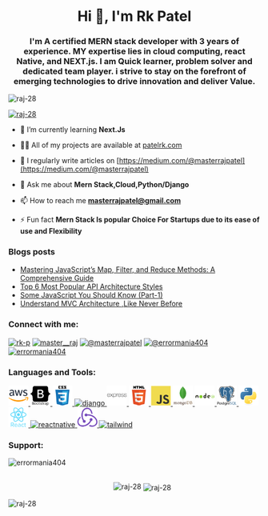 <h1 align="center">Hi 👋, I'm Rk Patel</h1>
<h3 align="center">I'm A certified MERN stack developer with 3 years of experience. MY expertise lies in cloud computing, react Native, and NEXT.js. I am Quick learner, problem solver and dedicated team player. i strive to stay on the forefront of emerging technologies to drive innovation and deliver Value.</h3>

<p align="left"> <img src="https://komarev.com/ghpvc/?username=raj-28&label=Profile%20views&color=0e75b6&style=flat" alt="raj-28" /> </p>

<p align="left"> <a href="https://github.com/ryo-ma/github-profile-trophy"><img src="https://github-profile-trophy.vercel.app/?username=raj-28" alt="raj-28" /></a> </p>

- 🌱 I’m currently learning **Next.Js**

- 👨‍💻 All of my projects are available at [patelrk.com](patelrk.com)

- 📝 I regularly write articles on [https://medium.com/@masterrajpatel](https://medium.com/@masterrajpatel)

- 💬 Ask me about **Mern Stack,Cloud,Python/Django**

- 📫 How to reach me **masterrajpatel@gmail.com**

- ⚡ Fun fact **Mern Stack Is popular Choice For Startups due to its ease of use and Flexibility**

### Blogs posts
<!-- BLOG-POST-LIST:START -->
- [Mastering JavaScript’s Map, Filter, and Reduce Methods: A Comprehensive Guide](https://medium.com/@masterrajpatel/mastering-javascripts-map-filter-and-reduce-methods-a-comprehensive-guide-6baffeae1063?source=rss-cf0d1005fdcb------2)
- [Top 6 Most Popular API Architecture Styles](https://medium.com/@masterrajpatel/top-6-most-popular-api-architecture-styles-99a061ee87e3?source=rss-cf0d1005fdcb------2)
- [Some JavaScript You Should Know &lpar;Part-1&rpar;](https://medium.com/@masterrajpatel/some-javascript-you-should-know-part-1-63164f3fe27?source=rss-cf0d1005fdcb------2)
- [Understand MVC Architecture ,Like Never Before](https://medium.com/@masterrajpatel/understand-mvc-architecture-like-never-before-decde2450932?source=rss-cf0d1005fdcb------2)
<!-- BLOG-POST-LIST:END -->

<h3 align="left">Connect with me:</h3>
<p align="left">
<a href="https://linkedin.com/in/rk-p" target="blank"><img align="center" src="https://raw.githubusercontent.com/rahuldkjain/github-profile-readme-generator/master/src/images/icons/Social/linked-in-alt.svg" alt="rk-p" height="30" width="40" /></a>
<a href="https://instagram.com/master__raj" target="blank"><img align="center" src="https://raw.githubusercontent.com/rahuldkjain/github-profile-readme-generator/master/src/images/icons/Social/instagram.svg" alt="master__raj" height="30" width="40" /></a>
<a href="https://medium.com/@masterrajpatel" target="blank"><img align="center" src="https://raw.githubusercontent.com/rahuldkjain/github-profile-readme-generator/master/src/images/icons/Social/medium.svg" alt="@masterrajpatel" height="30" width="40" /></a>
<a href="https://www.youtube.com/@errormania404" target="blank"><img align="center" src="https://raw.githubusercontent.com/rahuldkjain/github-profile-readme-generator/master/src/images/icons/Social/youtube.svg" alt="@errormania404" height="30" width="40" /></a>
<a href="https://www.hackerrank.com/errormania404" target="blank"><img align="center" src="https://raw.githubusercontent.com/rahuldkjain/github-profile-readme-generator/master/src/images/icons/Social/hackerrank.svg" alt="errormania404" height="30" width="40" /></a>
</p>

<h3 align="left">Languages and Tools:</h3>
<p align="left"> <a href="https://aws.amazon.com" target="_blank" rel="noreferrer"> <img src="https://raw.githubusercontent.com/devicons/devicon/master/icons/amazonwebservices/amazonwebservices-original-wordmark.svg" alt="aws" width="40" height="40"/> </a> <a href="https://getbootstrap.com" target="_blank" rel="noreferrer"> <img src="https://raw.githubusercontent.com/devicons/devicon/master/icons/bootstrap/bootstrap-plain-wordmark.svg" alt="bootstrap" width="40" height="40"/> </a> <a href="https://www.w3schools.com/css/" target="_blank" rel="noreferrer"> <img src="https://raw.githubusercontent.com/devicons/devicon/master/icons/css3/css3-original-wordmark.svg" alt="css3" width="40" height="40"/> </a> <a href="https://www.djangoproject.com/" target="_blank" rel="noreferrer"> <img src="https://cdn.worldvectorlogo.com/logos/django.svg" alt="django" width="40" height="40"/> </a> <a href="https://expressjs.com" target="_blank" rel="noreferrer"> <img src="https://raw.githubusercontent.com/devicons/devicon/master/icons/express/express-original-wordmark.svg" alt="express" width="40" height="40"/> </a> <a href="https://www.w3.org/html/" target="_blank" rel="noreferrer"> <img src="https://raw.githubusercontent.com/devicons/devicon/master/icons/html5/html5-original-wordmark.svg" alt="html5" width="40" height="40"/> </a> <a href="https://developer.mozilla.org/en-US/docs/Web/JavaScript" target="_blank" rel="noreferrer"> <img src="https://raw.githubusercontent.com/devicons/devicon/master/icons/javascript/javascript-original.svg" alt="javascript" width="40" height="40"/> </a> <a href="https://www.mongodb.com/" target="_blank" rel="noreferrer"> <img src="https://raw.githubusercontent.com/devicons/devicon/master/icons/mongodb/mongodb-original-wordmark.svg" alt="mongodb" width="40" height="40"/> </a> <a href="https://nodejs.org" target="_blank" rel="noreferrer"> <img src="https://raw.githubusercontent.com/devicons/devicon/master/icons/nodejs/nodejs-original-wordmark.svg" alt="nodejs" width="40" height="40"/> </a> <a href="https://www.postgresql.org" target="_blank" rel="noreferrer"> <img src="https://raw.githubusercontent.com/devicons/devicon/master/icons/postgresql/postgresql-original-wordmark.svg" alt="postgresql" width="40" height="40"/> </a> <a href="https://www.python.org" target="_blank" rel="noreferrer"> <img src="https://raw.githubusercontent.com/devicons/devicon/master/icons/python/python-original.svg" alt="python" width="40" height="40"/> </a> <a href="https://reactjs.org/" target="_blank" rel="noreferrer"> <img src="https://raw.githubusercontent.com/devicons/devicon/master/icons/react/react-original-wordmark.svg" alt="react" width="40" height="40"/> </a> <a href="https://reactnative.dev/" target="_blank" rel="noreferrer"> <img src="https://reactnative.dev/img/header_logo.svg" alt="reactnative" width="40" height="40"/> </a> <a href="https://redux.js.org" target="_blank" rel="noreferrer"> <img src="https://raw.githubusercontent.com/devicons/devicon/master/icons/redux/redux-original.svg" alt="redux" width="40" height="40"/> </a> <a href="https://tailwindcss.com/" target="_blank" rel="noreferrer"> <img src="https://www.vectorlogo.zone/logos/tailwindcss/tailwindcss-icon.svg" alt="tailwind" width="40" height="40"/> </a> </p>

<h3 align="left">Support:</h3>
<p><a href="https://www.buymeacoffee.com/errormania404"> <img align="left" src="https://cdn.buymeacoffee.com/buttons/v2/default-yellow.png" height="50" width="210" alt="errormania404" /></a></p><br><br>

<p><img align="left" src="https://github-readme-stats.vercel.app/api/top-langs?username=raj-28&show_icons=true&locale=en&layout=compact" alt="raj-28" /></p>

<p>&nbsp;<img align="center" src="https://github-readme-stats.vercel.app/api?username=raj-28&show_icons=true&locale=en" alt="raj-28" /></p>

<p><img align="center" src="https://github-readme-streak-stats.herokuapp.com/?user=raj-28&" alt="raj-28" /></p>
